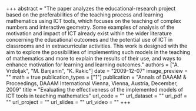 +++
abstract = "The paper analyzes the educational-research project based on the preferabilities of the teaching process and learning mathematics using ICT tools, which focuses on the teaching of complex numbers and interactive geometry. Some examples of analysis of the motivation and impact of ICT already exist within the wider literature concerning the educational outcomes and the potential use of ICT in classrooms and in extracurricular activities. This work is designed with the aim to explore the possibilities of implementing such models in the teaching of mathematics and more to explain the results of their use, and ways to enhance motivation for learning and learning outcomes."
authors = ["A. Vrdoljak", "M. Banjanin", "K. Rakic"]
date = "2009-12-07"
image_preview = ""
math = true
publication_types = ["1"]
publication = "Annals of DAAAM & Proceedings, DAAAM International Vienna, Vienna, Austria, December, 2009"
title = "Evaluating the effectiveness of the implemented models of ICT tools in teaching mathematics"
url_code = ""
url_dataset = ""
url_pdf = ""
url_project = ""
url_slides = ""
url_video = ""
+++
